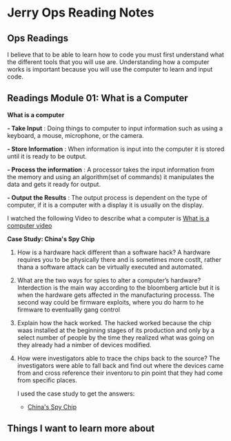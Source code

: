 # Jerry Ops Reading Notes

## Ops Readings 

I believe that to be able to learn how to code you must first understand what the different tools that you will use are. Understanding how a computer works is important because you will use the computer to learn and input code. 

## Readings Module 01: What is a Computer

**What is a computer** 

**- Take Input**
: Doing things to computer to input information such as using a keyboard, a mouse, microphone, or the camera.

**- Store Information**
: When information is input into the computer it is stored until it is ready to be output.

**- Process the information**
: A processor takes the input information from the memory and using an algorithm(set of commands) it manipulates the data and gets it ready for output.

**- Output the Results**
: The output process is dependent on the type of computer, if it is a computer with a display it is usually on the display.

I watched the following Video to describe what a computer is [What is a computer video](https://www.youtube.com/watch?v=mCq8-xTH7jA&list=PLzdnOPI1iJNcsRwJhvksEo1tJqjIqWbN-&index=4) 


**Case Study: China's Spy Chip**

1. How is a hardware hack different than a software hack?
   A hardware requires you to be physically there and is sometimes more costlt, rather thana a software attack can be virtually executed and automated.
   
2. What are the two ways for spies to alter a computer’s hardware?
   Interdection is the main way according to the bloomberg article but  it is when the hardware gets affected in the manufacturing processs. The second way could be firmware exploits, where you do harm to he firmware to eventuallly gang control
   
3. Explain how the hack worked.
   The hacked worked because the chip waas installed at the beginning stages of its production and only by a select number of people by the time they realized what was going on they already had a nimber of devices modified.
4. How were investigators able to trace the chips back to the source?
   The investigators were able to fall back and find out where the devices came from and cross reference their inventoru to pin point that they had come from specific places.

   I used the case study to get the answers:
     - [China's Spy Chip](https://web.archive.org/web/20190330085155/https://www.bloomberg.com/news/features/2018-10-04/the-big-hack-how-china-used-a-tiny-chip-to-infiltrate-america-s-top-companies) 

## Things I want to learn more about 





   

